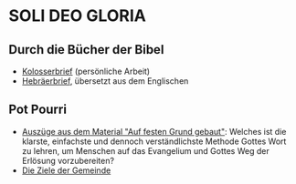 
# SOLI DEO GLORIA


## Durch die Bücher der Bibel 

- [Kolosserbrief](https://studythebible.github.io/kolosserbrief/) (persönliche Arbeit)
- [Hebräerbrief](https://studythebible.github.io/hebraeerbrief/), übersetzt aus dem Englischen

## Pot Pourri

- [Auszüge aus dem Material "Auf festen Grund gebaut"](https://studythebible.github.io/potpourri/auf-festen-grund-gebaut.html): Welches ist die klarste, einfachste und dennoch verständlichste Methode Gottes Wort zu lehren, um Menschen auf das Evangelium und Gottes Weg der Erlösung vorzubereiten?
- [Die Ziele der Gemeinde](https://studythebible.github.io/potpourri/die-ziele-der-gemeinde.html)
